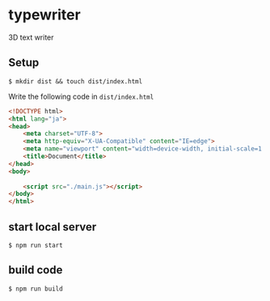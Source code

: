 # typewriter
3D text writer

## Setup

```shell
$ mkdir dist && touch dist/index.html
```
Write the following code in `dist/index.html`
```html
<!DOCTYPE html>
<html lang="ja">
<head>
    <meta charset="UTF-8">
    <meta http-equiv="X-UA-Compatible" content="IE=edge">
    <meta name="viewport" content="width=device-width, initial-scale=1.0">
    <title>Document</title>
</head>
<body>
    
    <script src="./main.js"></script>
</body>
</html>
```

## start local server
```shell
$ npm run start
```

## build code
```shell
$ npm run build
```